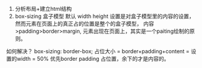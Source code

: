 1. 分析布局+建立html结构 
2. box-sizing
  盒子模型
  默认 width height 设置是对盒子模型里的内容的设置，然而元素在页面上的真正占的位置是整个的盒子模型， 内容>padding>border>margin,
  元素出现在页面上，其实是一个paiting绘制的原则。

  如何解决？ 
  box-sizing: border-box;
  占位大小 = border+padding+content = 设置的width = 50% 优先border padding 占位置，余下的才是内容的。 
